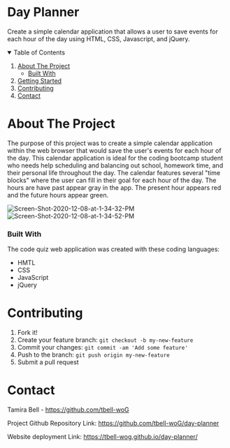 # Day Planner
Create a simple calendar application that allows a user to save events for each hour of the day using HTML, CSS, Javascript, and jQuery.

<!-- TABLE OF CONTENTS -->
<details open="open">
  <summary>Table of Contents</summary>
  <ol>
    <li>
      <a href="about-the-project">About The Project</a>
      <ul>
        <li><a href="built-with">Built With</a></li>
      </ul>
    </li>
    <li><a href="getting-started">Getting Started</a></li>
    <li><a href="contributing">Contributing</a></li>
    <li><a href="contact">Contact</a></li>
  </ol>

# About The Project
The purpose of this project was to create a simple calendar application within the web browser that would save the user's events for each hour of the day. This calendar application is ideal for the coding bootcamp student who needs help scheduling and balancing out school, homework time, and their personal life throughout the day. The calendar features several "time blocks" where the user can fill in their goal for each hour of the day. The hours are have past appear gray in the app. The present hour appears red and the future hours appear green. 

<img src="https://i.ibb.co/4fNdncC/Screen-Shot-2020-12-08-at-1-34-32-PM.png" alt="Screen-Shot-2020-12-08-at-1-34-32-PM" border="0">
<img src="https://i.ibb.co/0sZstY0/Screen-Shot-2020-12-08-at-1-34-52-PM.png" alt="Screen-Shot-2020-12-08-at-1-34-52-PM" border="0">

### Built With
The code quiz web application was created with these coding languages:
* HMTL
* CSS
* JavaScript
* jQuery

# Contributing
1. Fork it!
2. Create your feature branch: `git checkout -b my-new-feature`
3. Commit your changes: `git commit -am 'Add some feature'`
4. Push to the branch: `git push origin my-new-feature`
5. Submit a pull request

# Contact

Tamira Bell - https://github.com/tbell-woG

Project Github Repository Link: https://github.com/tbell-woG/day-planner

Website deployment Link: https://tbell-wog.github.io/day-planner/
